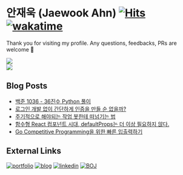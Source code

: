 # 안재욱 (Jaewook Ahn) [![Hits](https://hits.seeyoufarm.com/api/count/incr/badge.svg?url=https%3A%2F%2Fgithub.com%2Fjaewoook&count_bg=%2379C83D&title_bg=%23555555&icon=github.svg&icon_color=%23E7E7E7&title=hits&edge_flat=false)](https://hits.seeyoufarm.com) [![wakatime](https://wakatime.com/badge/user/5a18f850-de06-4534-b52f-133a2ac38d9a.svg)](https://wakatime.com/@5a18f850-de06-4534-b52f-133a2ac38d9a)

Thank you for visiting my profile. Any questions, feedbacks, PRs are welcome :blue_heart:

<div>
  <a alt="Jaewook's github stats" href="https://github.com/anuraghazra/github-readme-stats">
    <picture>
      <source
        srcset="https://github-readme-stats.vercel.app/api?username=Jaewoook&show_icons=true&theme=dark"
        media="(prefers-color-scheme: dark)"
      />
      <source
        srcset="https://github-readme-stats.vercel.app/api?username=Jaewoook&show_icons=true"
        media="(prefers-color-scheme: light), (prefers-color-scheme: no-preference)"
      />
      <img src="https://github-readme-stats.vercel.app/api?username=Jaewoook&show_icons=true" />
    </picture>
  </a>
</div>
<div>
  <a alt="Jaewook's wakatime stats" href="https://github.com/anuraghazra/github-readme-stats">
    <picture>
      <source
        srcset="https://github-readme-stats.vercel.app/api/wakatime?username=Jaewoook&layout=compact&theme=dark"
        media="(prefers-color-scheme: dark)"
      />
      <source
        srcset="https://github-readme-stats.vercel.app/api/wakatime?username=Jaewoook&layout=compact"
        media="(prefers-color-scheme: light), (prefers-color-scheme: no-preference)"
      />
      <img src="https://github-readme-stats.vercel.app/api/wakatime?username=Jaewoook&layout=compact" />
    </picture>
  </a>
</div>

## Blog Posts
<!-- BLOG-POST-LIST:START -->
- [백준 1036 - 36진수 Python 풀이](https://jaewook.me/baekjoon-1036-review)
- [로그인 개발 없이 간단하게 인증을 만들 순 없을까?](https://jaewook.me/cloudfront-endpoint-basic-auth)
- [주기적으로 해야되는 작업 봇한테 떠넘기는 법](https://jaewook.me/build-batch-task-bot)
- [함수형 React 컴포넌트 시대, defaultProps는 더 이상 필요하지 않다.](https://jaewook.me/react-default-props-and-functional-component)
- [Go Competitive Programming을 위한 빠른 입출력하기](https://jaewook.me/golang-fast-io-for-competitive-programming)
<!-- BLOG-POST-LIST:END -->

## External Links

[![portfolio](https://img.shields.io/badge/-portfolio-red?style=for-the-badge)](https://portfolio.jaewook.me)
[![blog](https://img.shields.io/badge/-blog-black?style=for-the-badge)](https://jaewook.me)
[![linkedin](https://img.shields.io/badge/-linkedin-0077b5?style=for-the-badge&logo=linkedin)](https://www.linkedin.com/in/ahnjaewook/)
[![BOJ](https://img.shields.io/badge/-boj-3277bc?style=for-the-badge)](https://www.acmicpc.net/user/ajw4586)
